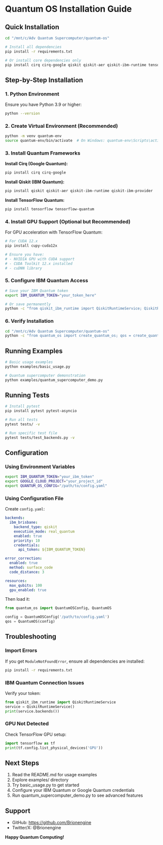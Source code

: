 # Quantum OS Installation Guide

## Quick Installation

```bash
cd "/mnt/c/Adv Quantum Supercomputer/quantum-os"

# Install all dependencies
pip install -r requirements.txt

# Or install core dependencies only
pip install cirq cirq-google qiskit qiskit-aer qiskit-ibm-runtime tensorflow tensorflow-quantum
```

## Step-by-Step Installation

### 1. Python Environment

Ensure you have Python 3.9 or higher:
```bash
python --version
```

### 2. Create Virtual Environment (Recommended)

```bash
python -m venv quantum-env
source quantum-env/bin/activate  # On Windows: quantum-env\Scripts\activate
```

### 3. Install Quantum Frameworks

**Install Cirq (Google Quantum):**
```bash
pip install cirq cirq-google
```

**Install Qiskit (IBM Quantum):**
```bash
pip install qiskit qiskit-aer qiskit-ibm-runtime qiskit-ibm-provider
```

**Install TensorFlow Quantum:**
```bash
pip install tensorflow tensorflow-quantum
```

### 4. Install GPU Support (Optional but Recommended)

For GPU acceleration with TensorFlow Quantum:

```bash
# For CUDA 12.x
pip install cupy-cuda12x

# Ensure you have:
# - NVIDIA GPU with CUDA support
# - CUDA Toolkit 12.x installed
# - cuDNN library
```

### 5. Configure IBM Quantum Access

```bash
# Save your IBM Quantum token
export IBM_QUANTUM_TOKEN="your_token_here"

# Or save permanently
python -c "from qiskit_ibm_runtime import QiskitRuntimeService; QiskitRuntimeService.save_account(channel='ibm_quantum', token='YOUR_TOKEN', overwrite=True)"
```

### 6. Verify Installation

```bash
cd "/mnt/c/Adv Quantum Supercomputer/quantum-os"
python -c "from quantum_os import create_quantum_os; qos = create_quantum_os(); print(qos.list_backends())"
```

## Running Examples

```bash
# Basic usage examples
python examples/basic_usage.py

# Quantum supercomputer demonstration
python examples/quantum_supercomputer_demo.py
```

## Running Tests

```bash
# Install pytest
pip install pytest pytest-asyncio

# Run all tests
pytest tests/ -v

# Run specific test file
pytest tests/test_backends.py -v
```

## Configuration

### Using Environment Variables

```bash
export IBM_QUANTUM_TOKEN="your_ibm_token"
export GOOGLE_CLOUD_PROJECT="your_project_id"
export QUANTUM_OS_CONFIG="/path/to/config.yaml"
```

### Using Configuration File

Create `config.yaml`:

```yaml
backends:
  ibm_brisbane:
    backend_type: qiskit
    execution_mode: real_quantum
    enabled: true
    priority: 10
    credentials:
      api_token: ${IBM_QUANTUM_TOKEN}

error_correction:
  enabled: true
  method: surface_code
  code_distance: 3

resources:
  max_qubits: 100
  gpu_enabled: true
```

Then load it:

```python
from quantum_os import QuantumOSConfig, QuantumOS

config = QuantumOSConfig('/path/to/config.yaml')
qos = QuantumOS(config)
```

## Troubleshooting

### Import Errors

If you get `ModuleNotFoundError`, ensure all dependencies are installed:
```bash
pip install -r requirements.txt
```

### IBM Quantum Connection Issues

Verify your token:
```python
from qiskit_ibm_runtime import QiskitRuntimeService
service = QiskitRuntimeService()
print(service.backends())
```

### GPU Not Detected

Check TensorFlow GPU setup:
```python
import tensorflow as tf
print(tf.config.list_physical_devices('GPU'))
```

## Next Steps

1. Read the README.md for usage examples
2. Explore examples/ directory
3. Try basic_usage.py to get started
4. Configure your IBM Quantum or Google Quantum credentials
5. Run quantum_supercomputer_demo.py to see advanced features

## Support

- GitHub: https://github.com/Brionengine
- Twitter/X: @Brionengine

**Happy Quantum Computing!**
